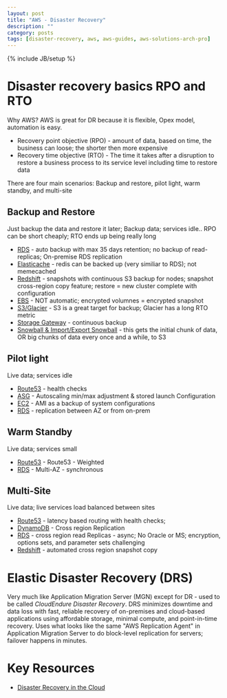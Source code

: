```yaml
---
layout: post
title: "AWS - Disaster Recovery"
description: ""
category: posts
tags: [disaster-recovery, aws, aws-guides, aws-solutions-arch-pro]
---
```

{% include JB/setup %}

# Disaster recovery basics RPO and RTO
Why AWS? AWS is great for DR because it is flexible, Opex model, automation is easy.

- Recovery point objective (RPO) - amount of data, based on time, the business can loose; the shorter then more expensive 
- Recovery time objective (RTO) - The time it takes after a disruption to restore a business process to its service level including time to restore data

There are four main scenarios: Backup and restore, pilot light, warm standby, and multi-site

## Backup and Restore
Just backup the data and restore it later; Backup data; services idle.. RPO can be short cheaply; RTO ends up being really long
- [RDS](/posts/aws-rds) - auto backup with max 35 days retention; no backup of read-replicas; On-premise RDS replication
- [Elasticache](/posts/aws-elasticache) - redis can be backed up (very similiar to RDS); not memecached
- [Redshift](/posts/aws-redshift) - snapshots with continuous S3 backup for nodes; snapshot cross-region copy feature; restore = new cluster complete with configuration
- [EBS](/posts/aws-elastic-block-storage) - NOT automatic; encrypted volumnes = encrypted snapshot
- [S3/Glacier](/posts/aws-s3) - S3 is a great target for backup; Glacier has a long RTO metric
- [Storage Gateway](/posts/aws-storage-gateway) - continuous backup
- [Snowball &amp; Import/Export Snowball](/posts/aws-snowball) - this gets the initial chunk of data, OR big chunks of data every once and a while, to S3

## Pilot light
Live data; services idle 
- [Route53](/posts/route53) - health checks
- [ASG](/posts/aws-autoscaling) - Autoscaling min/max adjustment & stored launch Configuration
- [EC2](/posts/aws-ec2) - AMI as a backup of system configurations
- [RDS](/posts/rds) - replication between AZ or from on-prem

## Warm Standby
Live data; services small
- [Route53](/posts/route53) - Route53 - Weighted
- [RDS](/posts/rds) - Multi-AZ - synchronous

## Multi-Site
Live data; live services load balanced between sites 
- [Route53](/posts/route53) - latency based routing with health checks; 
- [DynamoDB](/posts/aws-dynamodb) - Cross region Replication
- [RDS](/posts/rds) - cross region read Replicas - async; No Oracle or MS; encryption, options sets, and parameter sets challenging
- [Redshift](/posts/redshift) - automated cross region snapshot copy

# Elastic Disaster Recovery (DRS)
Very much like Application Migration Server (MGN) except for DR - used to be called _CloudEndure Disaster Recovery_. DRS minimizes downtime and data loss with fast, reliable recovery of on-premises and cloud-based applications using affordable storage, minimal compute, and point-in-time recovery. Uses what looks like the same "AWS Replication Agent" in Application Migration Server to do block-level replication for servers; failover happens in minutes.

# Key Resources
- [Disaster Recovery in the Cloud](https://docs.aws.amazon.com/whitepapers/latest/disaster-recovery-workloads-on-aws/disaster-recovery-workloads-on-aws.html)